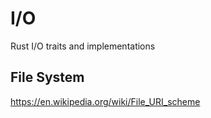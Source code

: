 # I/O

Rust I/O traits and implementations

## File System

https://en.wikipedia.org/wiki/File_URI_scheme
